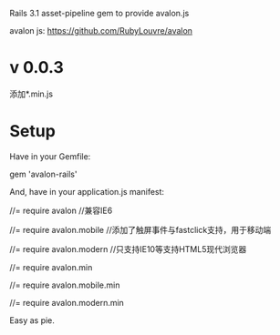 Rails 3.1 asset-pipeline gem to provide avalon.js

avalon js: https://github.com/RubyLouvre/avalon

# v 0.0.3

添加*.min.js

# Setup

Have in your Gemfile:

gem 'avalon-rails'

And, have in your application.js manifest:

//= require avalon //兼容IE6

//= require avalon.mobile //添加了触屏事件与fastclick支持，用于移动端

//= require avalon.modern //只支持IE10等支持HTML5现代浏览器

//= require avalon.min

//= require avalon.mobile.min

//= require avalon.modern.min

Easy as pie.
